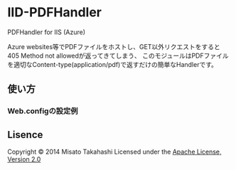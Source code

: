 IID-PDFHandler
==============

PDFHandler for IIS (Azure)

Azure websites等でPDFファイルをホストし、GET以外リクエストをすると405 Method not allowedが返ってきてしまう、
このモジュールはPDFファイルを適切なContent-type(application/pdf)で返すだけの簡単なHandlerです。

使い方
------

### Web.configの設定例 ###
   <handlers accessPolicy="Read, Script">
     <clear />
      <add name="PDFFile" 
           path="*.pdf" 
           verb="GET,POST" 
           type="PDFHandlerModule.PDFHandler"
           preCondition="integratedMode"
      />
      <add name="StaticFile"
          　path="*"
          　verb="GET,HEAD,POST,DEBUG"
          　modules="StaticFileModule,DefaultDocumentModule,DirectoryListingModule"
          　resourceType="Either"
          　requireAccess="Read"/>
    </handlers>


Lisence
----------
Copyright &copy; 2014 Misato Takahashi
Licensed under the [Apache License, Version 2.0][Apache]

[Apache]: http://www.apache.org/licenses/LICENSE-2.0

